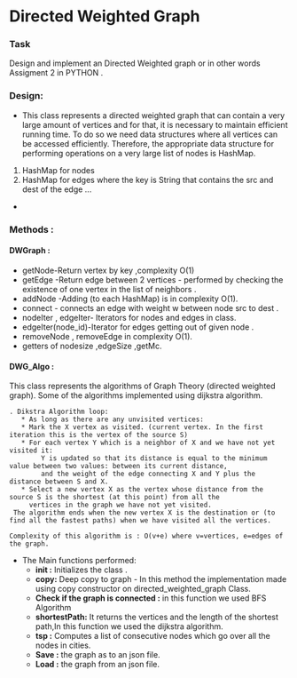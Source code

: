 # Directed Weighted Graph

### Task

Design and implement an Directed Weighted graph or in other words Assigment 2  in PYTHON .


### Design:
- This class represents a directed weighted graph
that can contain a very large amount of vertices and for that, it is necessary to maintain efficient running time.
To do so we need data structures where all vertices can be accessed efficiently. 
Therefore, the appropriate data structure for performing operations on a very large list of nodes is HashMap. 
1. HashMap for nodes 
2. HashMap for edges where the key is String that contains the src and dest of the edge ...
- 

### Methods :
#### DWGraph :
- getNode-Return vertex by key ,complexity O(1)
- getEdge -Return edge between 2 vertices - performed by checking the existence of one vertex in the list of neighbors .
- addNode -Adding (to each HashMap) is in complexity O(1).
- connect - connects an edge with weight w between node src to dest .
- nodeIter , edgeIter- Iterators for nodes and edges in class.
- edgeIter(node_id)-Iterator for edges getting out of given node .
- removeNode , removeEdge  in complexity O(1).
- getters of nodesize ,edgeSize ,getMc.


#### DWG_Algo :
This class represents the algorithms of Graph Theory (directed weighted graph).
Some of the algorithms implemented using dijkstra algorithm.
```
. Dikstra Algorithm loop:
   * As long as there are any unvisited vertices:
   * Mark the X vertex as visited. (current vertex. In the first iteration this is the vertex of the source S)
   * For each vertex Y which is a neighbor of X and we have not yet visited it:
        Y is updated so that its distance is equal to the minimum value between two values: between its current distance,
        and the weight of the edge connecting X and Y plus the distance between S and X.
   * Select a new vertex X as the vertex whose distance from the source S is the shortest (at this point) from all the
     vertices in the graph we have not yet visited.
 The algorithm ends when the new vertex X is the destination or (to find all the fastest paths) when we have visited all the vertices.

Complexity of this algorithm is : O(v+e) where v=vertices, e=edges of the graph.
```
- The Main  functions  performed:
  - **init :** Initializes the class .
  - **copy:** Deep copy to graph - In this method the implementation made using copy constructor on directed_weighted_graph Class.
  - **Check if the graph is connected :** in this function we used BFS Algorithm
  - **shortestPath:** It returns the vertices  and the length of the shortest path,In this function we used the dijkstra algorithm.
  - **tsp :** Computes a list of consecutive nodes which go over all the nodes in cities.
  - **Save :** the graph as to an json file.
  - **Load :** the graph from an json file.







  

